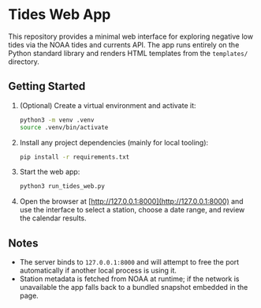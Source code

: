 Tides Web App
=============

This repository provides a minimal web interface for exploring negative low tides via the NOAA tides and currents API. The app runs entirely on the Python standard library and renders HTML templates from the `templates/` directory.

Getting Started
---------------

1. (Optional) Create a virtual environment and activate it:
   ```bash
   python3 -m venv .venv
   source .venv/bin/activate
   ```
2. Install any project dependencies (mainly for local tooling):
   ```bash
   pip install -r requirements.txt
   ```
3. Start the web app:
   ```bash
   python3 run_tides_web.py
   ```
4. Open the browser at [http://127.0.0.1:8000](http://127.0.0.1:8000) and use the interface to select a station, choose a date range, and review the calendar results.

Notes
-----

- The server binds to `127.0.0.1:8000` and will attempt to free the port automatically if another local process is using it.
- Station metadata is fetched from NOAA at runtime; if the network is unavailable the app falls back to a bundled snapshot embedded in the page.
